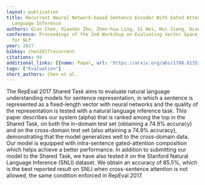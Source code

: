 ```yaml
---
layout: publication
title: Recurrent Neural Network-based Sentence Encoder With Gated Attention For Natural
  Language Inference
authors: Qian Chen, Xiaodan Zhu, Zhen-hua Ling, Si Wei, Hui Jiang, Diana Inkpen
conference: Proceedings of the 2nd Workshop on Evaluating Vector Space Representations
  for NLP
year: 2017
bibkey: chen2017recurrent
citations: 94
additional_links: [{name: Paper, url: 'https://arxiv.org/abs/1708.01353'}]
tags: ["Evaluation"]
short_authors: Chen et al.
---
```

The RepEval 2017 Shared Task aims to evaluate natural language understanding
models for sentence representation, in which a sentence is represented as a
fixed-length vector with neural networks and the quality of the representation
is tested with a natural language inference task. This paper describes our
system (alpha) that is ranked among the top in the Shared Task, on both the
in-domain test set (obtaining a 74.9% accuracy) and on the cross-domain test
set (also attaining a 74.9% accuracy), demonstrating that the model generalizes
well to the cross-domain data. Our model is equipped with intra-sentence
gated-attention composition which helps achieve a better performance. In
addition to submitting our model to the Shared Task, we have also tested it on
the Stanford Natural Language Inference (SNLI) dataset. We obtain an accuracy
of 85.5%, which is the best reported result on SNLI when cross-sentence
attention is not allowed, the same condition enforced in RepEval 2017.